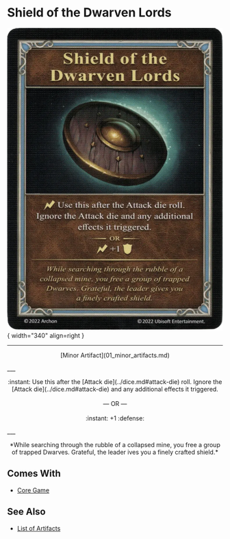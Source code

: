 # Shield of the Dwarven Lords

![Shield of the Dwarven Lords](../assets/artifacts_minor-shield_of_the_dwarven_lords.webp){ width="340" align=right }
___
<p style="text-align: center;" markdown>[Minor Artifact](01_minor_artifacts.md)</p>
___
<p style="text-align: center;" markdown>:instant: Use this after the [Attack die](../dice.md#attack-die) roll. Ignore the [Attack die](../dice.md#attack-die) and any additional effects it triggered.<br><br>— OR —<br><br>:instant: +1 :defense:</p>
___
<p style="text-align: center;" markdown>*While searching through the rubble of a collapsed mine, you free a group of trapped Dwarves. Grateful, the leader ives you a finely crafted shield.*</p>


## Comes With

- [Core Game](../content.md)


## See Also


- [List of Artifacts](index.md)
